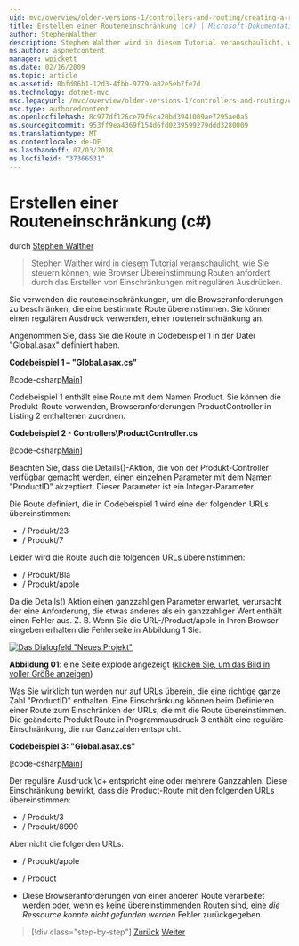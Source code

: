 ```yaml
---
uid: mvc/overview/older-versions-1/controllers-and-routing/creating-a-route-constraint-cs
title: Erstellen einer Routeneinschränkung (c#) | Microsoft-Dokumentation
author: StephenWalther
description: Stephen Walther wird in diesem Tutorial veranschaulicht, wie Sie steuern können, wie Browser Übereinstimmung Routen anfordert, durch das Erstellen von Einschränkungen mit regulären Ausdrücken.
ms.author: aspnetcontent
manager: wpickett
ms.date: 02/16/2009
ms.topic: article
ms.assetid: 0bfd06b1-12d3-4fbb-9779-a82e5eb7fe7d
ms.technology: dotnet-mvc
msc.legacyurl: /mvc/overview/older-versions-1/controllers-and-routing/creating-a-route-constraint-cs
msc.type: authoredcontent
ms.openlocfilehash: 8c977df126ce79f6ca20bd3941009ae7295ae0a5
ms.sourcegitcommit: 953ff9ea4369f154d6fd0239599279ddd3280009
ms.translationtype: MT
ms.contentlocale: de-DE
ms.lasthandoff: 07/03/2018
ms.locfileid: "37366531"
---
```

<a name="creating-a-route-constraint-c"></a>Erstellen einer Routeneinschränkung (c#)
====================
durch [Stephen Walther](https://github.com/StephenWalther)

> Stephen Walther wird in diesem Tutorial veranschaulicht, wie Sie steuern können, wie Browser Übereinstimmung Routen anfordert, durch das Erstellen von Einschränkungen mit regulären Ausdrücken.


Sie verwenden die routeneinschränkungen, um die Browseranforderungen zu beschränken, die eine bestimmte Route übereinstimmen. Sie können einen regulären Ausdruck verwenden, einer routeneinschränkung an.

Angenommen Sie, dass Sie die Route in Codebeispiel 1 in der Datei "Global.asax" definiert haben.

**Codebeispiel 1 – "Global.asax.cs"**

[!code-csharp[Main](creating-a-route-constraint-cs/samples/sample1.cs)]

Codebeispiel 1 enthält eine Route mit dem Namen Product. Sie können die Produkt-Route verwenden, Browseranforderungen ProductController in Listing 2 enthaltenen zuordnen.

**Codebeispiel 2 - Controllers\ProductController.cs**

[!code-csharp[Main](creating-a-route-constraint-cs/samples/sample2.cs)]

Beachten Sie, dass die Details()-Aktion, die von der Produkt-Controller verfügbar gemacht werden, einen einzelnen Parameter mit dem Namen "ProductID" akzeptiert. Dieser Parameter ist ein Integer-Parameter.

Die Route definiert, die in Codebeispiel 1 wird eine der folgenden URLs übereinstimmen:

- / Produkt/23
- / Produkt/7

Leider wird die Route auch die folgenden URLs übereinstimmen:

- / Produkt/Bla
- / Produkt/apple

Da die Details() Aktion einen ganzzahligen Parameter erwartet, verursacht der eine Anforderung, die etwas anderes als ein ganzzahliger Wert enthält einen Fehler aus. Z. B. Wenn Sie die URL-/Product/apple in Ihren Browser eingeben erhalten die Fehlerseite in Abbildung 1 Sie.


[![Das Dialogfeld "Neues Projekt"](creating-a-route-constraint-cs/_static/image1.jpg)](creating-a-route-constraint-cs/_static/image1.png)

**Abbildung 01**: eine Seite explode angezeigt ([klicken Sie, um das Bild in voller Größe anzeigen](creating-a-route-constraint-cs/_static/image2.png))


Was Sie wirklich tun werden nur auf URLs überein, die eine richtige ganze Zahl "ProductID" enthalten. Eine Einschränkung können beim Definieren einer Route zum Einschränken der URLs, die mit die Route übereinstimmen. Die geänderte Produkt Route in Programmausdruck 3 enthält eine reguläre-Einschränkung, die nur Ganzzahlen entspricht.

**Codebeispiel 3: "Global.asax.cs"**

[!code-csharp[Main](creating-a-route-constraint-cs/samples/sample3.cs)]

Der reguläre Ausdruck \d+ entspricht eine oder mehrere Ganzzahlen. Diese Einschränkung bewirkt, dass die Product-Route mit den folgenden URLs übereinstimmen:

- / Produkt/3
- / Produkt/8999

Aber nicht die folgenden URLs:

- / Produkt/apple
- / Product

- Diese Browseranforderungen von einer anderen Route verarbeitet werden oder, wenn es keine übereinstimmenden Routen sind, eine *die Ressource konnte nicht gefunden werden* Fehler zurückgegeben.

> [!div class="step-by-step"]
> [Zurück](creating-custom-routes-cs.md)
> [Weiter](creating-a-custom-route-constraint-cs.md)
